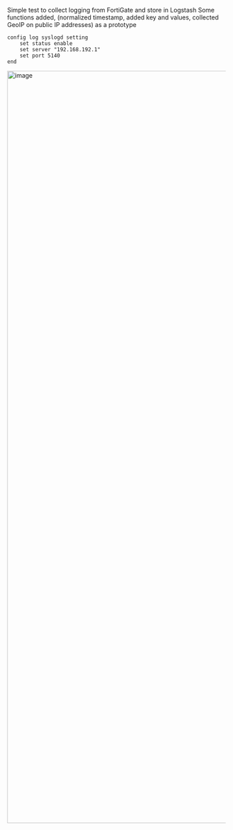 Simple test to collect logging from FortiGate and store in Logstash
Some functions added, (normalized timestamp, added key and values, collected GeoIP on public IP addresses) as a prototype


```
config log syslogd setting
    set status enable
    set server "192.168.192.1"
    set port 5140
end
```

<img width="1736" alt="image" src="https://github.com/jeroenboot/ELK_test/assets/23233001/19089aea-0c08-42eb-8770-0d80d6bb966f">

